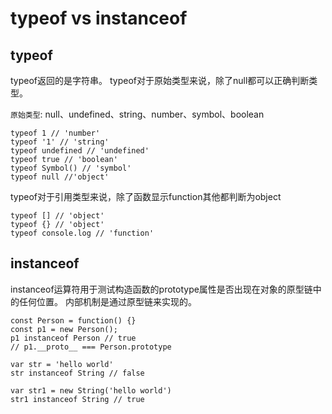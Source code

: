 # typeof vs instanceof
## typeof
typeof返回的是字符串。
typeof对于原始类型来说，除了null都可以正确判断类型。

`原始类型`: null、undefined、string、number、symbol、boolean
```
typeof 1 // 'number'
typeof '1' // 'string'
typeof undefined // 'undefined'
typeof true // 'boolean'
typeof Symbol() // 'symbol'
typeof null //'object'
```
typeof对于引用类型来说，除了函数显示function其他都判断为object
```
typeof [] // 'object'
typeof {} // 'object'
typeof console.log // 'function'
```
## instanceof
instanceof运算符用于测试构造函数的prototype属性是否出现在对象的原型链中的任何位置。
内部机制是通过原型链来实现的。
```
const Person = function() {}
const p1 = new Person();
p1 instanceof Person // true
// p1.__proto__ === Person.prototype

var str = 'hello world'
str instanceof String // false

var str1 = new String('hello world')
str1 instanceof String // true
```
